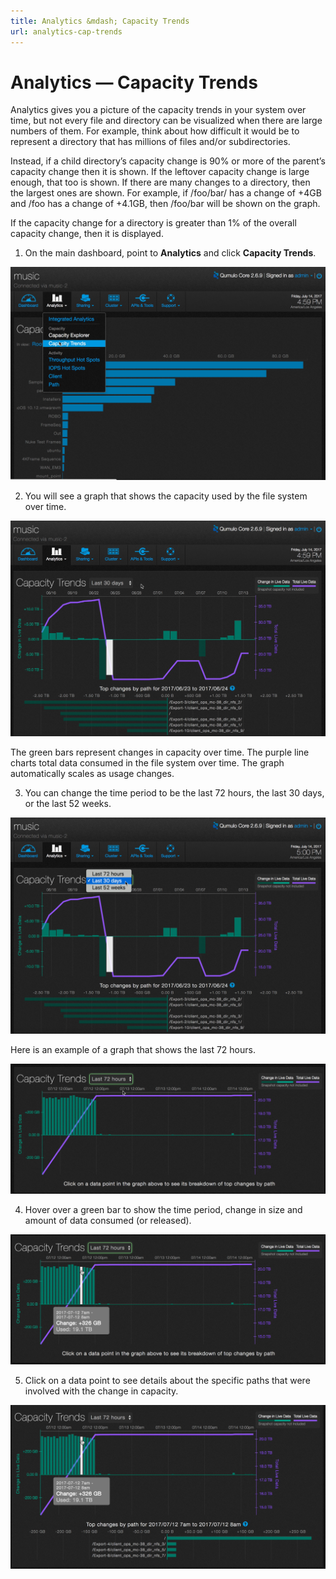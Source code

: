 ```yaml
---
title: Analytics &mdash; Capacity Trends
url: analytics-cap-trends
---
```

# Analytics &mdash; Capacity Trends

Analytics gives you a picture of the capacity trends in your system over time, but not every file and directory can be visualized when there are large numbers of them. For example, think about how difficult it would be to represent a directory that has millions of files and/or subdirectories.  

Instead, if a child directory’s capacity change is 90% or more of the parent’s capacity change then it is shown. If the leftover capacity change is large enough, that too is shown. If there are many changes to a directory, then the largest ones are shown. For example, if /foo/bar/ has a change of +4GB and /foo has a change of +4.1GB, then /foo/bar will be shown on the graph.
 
If the capacity change for a directory is greater than 1% of the overall capacity change, then it is displayed.

1. On the main dashboard, point to **Analytics** and click **Capacity Trends**.

![Capacity Trends Select](images/a-ct-select.png)

2. You will see a graph that shows the capacity used by the file system over time. 

![Capacity Trends Main Window](images/a-ct-main.png)

The green bars represent changes in capacity over time. The purple line charts total data consumed in the file system over time. The graph automatically scales as usage changes.

3. You can change the time period to be the last 72 hours, the last 30 days, or the last 52 weeks. 

![Capacity Trends Scale Change](images/a-ct-timescalechoices.png)

Here is an example of a graph that shows  the last 72 hours.

![Capacity Trends last 72 hours](images/a-ct-72hours.png)

4. Hover over a green bar to show the time period, change in size and amount of data consumed (or released).

![Capacity Trends - Change Detail](images/a-ct-72hours-time-hover.png)

5. Click on a data point to see details about the specific paths that were involved with the change in capacity.

![Capacity Trends - Data Point Directory Details](images/a-ct-change-details-directory.png)



